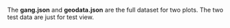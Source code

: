 The **gang.json** and **geodata.json** are the full dataset for two plots. The two test data are just for test view.



